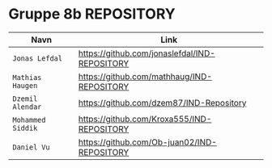 <h1> Gruppe 8b REPOSITORY </h1>

| Navn | Link |
| --- | --- |
| `Jonas Lefdal` | https://github.com/jonaslefdal/IND-REPOSITORY |
| `Mathias Haugen`   |https://github.com/mathhaug/IND-REPOSITORY  |  
| `Dzemil Alendar` | https://github.com/dzem87/IND-Repository  |
| `Mohammed Siddik`  | https://github.com/Kroxa555/IND-REPOSITORY |
| `Daniel Vu` |https://github.com/Ob-juan02/IND-REPOSITORY |
